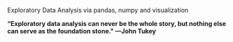 Exploratory Data Analysis via pandas, numpy and visualization 

<b> “Exploratory data analysis can never be the whole story, but nothing else can serve as the foundation stone." —John Tukey </b>
